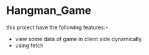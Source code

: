 # Hangman_Game
this project have the following features:-
- view some data of game in client side dynamically.
- using fetch 
